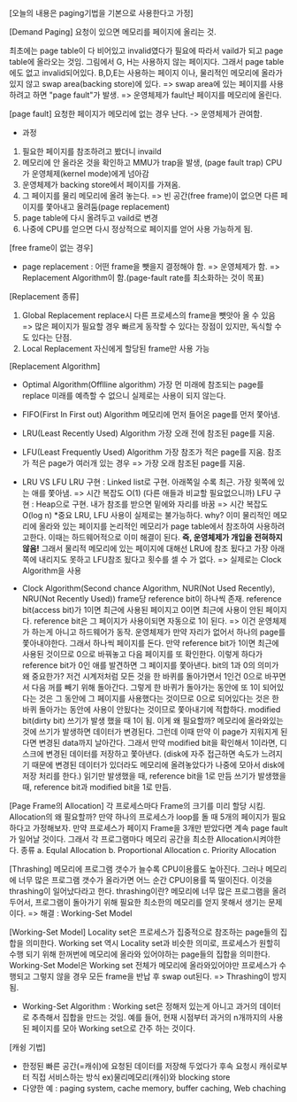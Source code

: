 [오늘의 내용은 paging기법을 기본으로 사용한다고 가정]

[Demand Paging]
요청이 있으면 메모리를 페이지에 올리는 것.

최초에는 page table이 다 비어있고 invalid였다가 필요에 따라서 vaild가 되고 page table에 올라오는 것임.
그림에서 G, H는 사용하지 않는 페이지다. 그래서 page table에도 없고 invalid되어있다.
B,D,E는 사용하는 페이지 이나, 물리적인 메모리에 올라가 있지 않고 swap area(backing store)에 있다. => swap area에 있는 페이지를 사용하려고 하면 "page fault"가 발생. => 운영체제가 fault난 페이지를 메모리에 올린다.

[page fault]
요청한 페이지가 메모리에 없는 경우 난다. -> 운영체제가 관여함.

- 과정

1. 필요한 페이지를 참조하려고 봤더니 invaild
2. 메모리에 안 올라온 것을 확인하고 MMU가 trap을 발생, (page fault trap) CPU가 운영체제(kernel mode)에게 넘아감
3. 운영체제가 backing store에서 페이지를 가져옴.
4. 그 페이지를 물리 메모리에 올려 놓는다. => 빈 공간(free frame)이 없으면 다른 페이지를 쫓아내고 올려둠(page replacement)
5. page table에 다시 올려두고 vaild로 변경
6. 나중에 CPU를 얻으면 다시 정상적으로 페이지를 얻어 사용 가능하게 됨.

[free frame이 없는 경우]

- page replacement : 어떤 frame을 뺏을지 결정해야 함. => 운영체제가 함. => Replacement Algorithm이 함.(page-fault rate를 최소화하는 것이 목표)

[Replacement 종류]

1. Global Replacement
   replace시 다른 프로세스의 frame을 뺏앗아 올 수 있음 => 많은 페이지가 필요할 경우 빠르게 동작할 수 있다는 장점이 있지만, 독식할 수도 있다는 단점.
2. Local Replacement
   자신에게 할당된 frame만 사용 가능

[Replacement Algorithm]

- Optimal Algorithm(Offlline algorithm)
  가장 먼 미래에 참조되는 page를 replace
  미래를 예측할 수 없으니 실제로는 사용이 되지 않는다.

- FIFO(First In First out) Algorithm
  메모리에 먼저 들어온 page를 먼저 쫓아냄.

- LRU(Least Recently Used) Algorithm
  가장 오래 전에 참조된 page를 지움.

- LFU(Least Frequently Used) Algorithm
  가장 참조가 적은 page를 지움.
  참조가 적은 page가 여러개 있는 경우 => 가장 오래 참조된 page를 지움.

- LRU VS LFU
  LRU 구현 : Linked list로 구현. 아래쪽일 수록 최근. 가장 윗쪽에 있는 애를 쫓아냄. => 시간 복잡도 O(1) (다른 애들과 비교할 필요없으니까)
  LFU 구현 : Heap으로 구현. 내가 참조를 받으면 밑에와 자리를 바꿈 => 시간 복잡도 O(log n) \*중요
  LRU, LFU 사용이 실제로는 불가능하다. why? 이미 물리적인 메모리에 올라와 있는 페이지를 논리적인 메모리가 page table에서 참조하여 사용하려고한다. 이때는 하드웨어적으로 이미 해결이 된다. **즉, 운영체제가 개입을 전혀하지 않음!** 그래서 물리적 메모리에 있는 페이지에 대해선 LRU에 참조 됬다고 가장 아래쪽에 내리지도 못하고 LFU참조 됬다고 횟수를 셀 수 가 없다. => 실제로는 Clock Algorithm을 사용

- Clock Algorithm(Second chance Algorithm, NUR(Not Used Recently), NRU(Not Recently Used))
  frame당 reference bit이 하나씩 존재.
  reference bit(access bit)가 1이면 최근에 사용된 페이지고 0이면 최근에 사용이 안된 페이지다. reference bit은 그 페이지가 사용이되면 자동으로 1이 된다. => 이건 운영체제가 하는게 아니고 하드웨어가 동작.
  운영체제가 만약 자리가 없어서 하나의 page를 쫓아내야한다. 그래서 하나씩 페이지를 돈다. 만약 reference bit가 1이면 최근에 사용된 것이므로 0으로 바꿔놓고 다음 페이지를 또 확인한다. 이렇게 하다가 reference bit가 0인 애를 발견하면 그 페이지를 쫓아낸다.
  bit의 1과 0의 의미가 왜 중요한가? 저건 시계저처럼 모든 것을 한 바퀴를 돌아가면서 1인건 0으로 바꾸면서 다음 꺼를 빼기 위해 돌아간다. 그렇게 한 바퀴가 돌아가는 동안에 또 1이 되어있다는 것은 그 동안에 그 페이지를 사용했다는 것이므로
  0으로 되어있다는 것은 한 바퀴 돌아가는 동안에 사용이 안됬다는 것이므로 쫓아내기에 적합하다.
  modified bit(dirty bit) 쓰기가 발생 했을 때 1이 됨. 이게 왜 필요할까? 메모리에 올라와있는 것에 쓰기가 발생하면 데이터가 변경된다. 그런데 이때 만약 이 page가 지워지게 된다면 변경된 data까지 날아간다. 그래서 만약 modified bit을 확인해서 1이라면, 디스크에 변경된 데이터를 저장하고 쫓아낸다. (disk에 자주 접근하면 속도가 느려지기 때문에 변경된 데이터가 있더라도 메모리에 올려놓았다가 나중에 모아서 disk에 저장 처리를 한다.)
  읽기만 발생했을 때, reference bit을 1로 만듬
  쓰기가 발생했을 때, reference bit과 modified bit을 1로 만듬.

[Page Frame의 Allocation]
각 프로세스마다 Frame의 크기를 미리 할당 시킴.
Allocation의 왜 필요할까? 만약 하나의 프로세스가 loop를 돌 때 5개의 페이지가 필요하다고 가정해보자. 만약 프로세스가 페이지 Frame을 3개만 받았다면 계속 page fault가 일어날 것이다. 그래서 각 프로그램마다 메모리 공간을 최소한 Allocation시켜야한다.
종류
a. Equlal Allocation
b. Proportional Allocation
c. Priority Allocation

[Thrashing]
메모리에 프로그램 갯수가 늘수록 CPU이용률도 높아진다. 그러나 메모리에 너무 많은 프로그램 갯수가 올라가면 어느 순간 CPU이용률 뚝 떨이진다. 이것을 thrashing이 일어났다라고 한다.
thrashing이란? 메모리에 너무 많은 프로그램을 올려두어서, 프로그램이 돌아가기 위해 필요한 최소한의 메모리를 얻지 못해서 생기는 문제이다. => 해결 : Working-Set Model

[Working-Set Model]
Locality set은 프로세스가 집중적으로 참조하는 page들의 집합을 의미한다.
Working set 역시 Locality set과 비슷한 의미로, 프로세스가 원할히 수행 되기 위해 한꺼번에 메모리에 올라와 있어야하는 page들의 집합을 의미한다.
Working-Set Model은 Working set 전체가 메모리에 올라와있어야만 프로세스가 수행되고 그렇지 않을 경우 모든 frame을 반납 후 swap out된다. => Thrashing이 방지 됨.

- Working-Set Algorithm : Working set은 정해저 있는게 아니고 과거의 데이터로 추측해서 집합을 만드는 것임. 예를 들어, 현재 시점부터 과거의 n개까지의 사용된 페이지를 모아 Working set으로 간주 하는 것이다.

[캐슁 기법]

- 한정된 빠른 공간(=캐쉬)에 요청된 데이터를 저장해 두었다가 후속 요청시 캐쉬로부터 직접 서비스하는 방식 ex)물리메모리(캐쉬)와 blocking store
- 다양한 예 : paging system, cache memory, buffer caching, Web chaching
